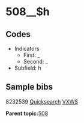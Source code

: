 # 508\_\_$h

## Codes

-   Indicators
    -   First: \_
    -   Second: \_
-   Subfield: h

## Sample bibs

8232539 [Quicksearch](https://search.library.yale.edu/catalog/8232539) [VXWS](http://prodorbis.library.yale.edu:7014/vxws/GetHoldingsService?bibId=8232539)

**Parent topic:**[508](../../tags/508/508.md)

